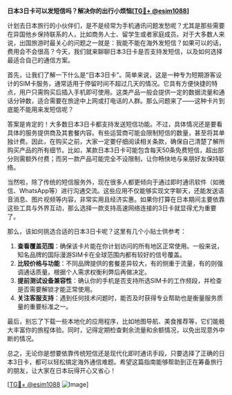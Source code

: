 **日本3日卡可以发短信吗？解决你的出行小烦恼[[TG💪+ @esim1088](https://t.me/s/esim1088)]**

计划去日本旅行的小伙伴们，是不是经常为手机通讯问题发愁呢？尤其是那些需要在异国他乡保持联系的人，比如商务人士、留学生或者家庭成员。对于大多数人来说，出国旅游时最关心的问题之一就是：我能不能在海外发短信？如果可以的话，费用会不会很高？今天，我们就来聊聊日本3日卡是否支持发短信，以及如何选择最适合自己的通信方案。

首先，让我们了解一下什么是“日本3日卡”。简单来说，这是一种专为短期游客设计的SIM卡服务，通常适用于停留时间不超过几天的情况。它具有方便快捷的特点，用户只需购买后插入手机即可使用。这类产品一般会提供一定的数据流量和通话分钟数，适合需要在旅途中上网或打电话的人群。那么问题来了——这种卡片到底能不能用来发短信呢？

答案是肯定的！大多数日本3日卡都支持发送短信功能。不过，具体情况还是要看具体的服务提供商及其套餐内容。有些运营商可能会限制短信的数量，甚至将其单独计费。因此，在购买之前，大家一定要仔细阅读相关条款，确保自己清楚了解所购买产品的所有细节。比如，某款日本3日卡可能包含每天50条免费短信，超出部分则需额外付费；而另一款产品可能完全不设限制，让你畅快地与亲朋好友保持联络。

当然啦，除了传统的短信服务外，现在很多人都更倾向于通过即时通讯软件（如微信、WhatsApp等）进行沟通交流。这些应用不仅能够实现文字聊天，还能发送语音消息、图片视频等内容，非常实用且经济实惠。如果你打算在日本期间主要依靠这些工具与外界互动，那么选择一款支持高速网络连接的3日卡就显得尤为重要了。

那么，该如何挑选合适的日本3日卡呢？这里有几个小贴士供参考：

1. **查看覆盖范围**：确保该卡片能在你计划访问的所有地区正常使用。一般来说，知名品牌的国际漫游SIM卡在全球范围内都有较好的信号覆盖。
2. **比较价格与功能**：不同品牌提供的套餐差异较大，有的侧重于流量，有的则强调通话质量。根据个人需求权衡利弊后再做决定。
3. **提前测试设备兼容性**：确认你的手机是否支持所选SIM卡的工作频段，并检查是否需要解锁才能正常使用。
4. **关注客服支持**：遇到任何技术问题时，能否及时获得专业帮助也是衡量服务质量的重要标准之一。

最后，别忘了下载一些本地化的应用程序，比如地图导航、美食推荐等，它们能极大丰富你的旅程体验。同时，记得定期检查剩余流量和余额情况，以免出现意外中断的情况。

总之，无论你是想要依靠传统短信还是现代化即时通讯手段，只要选择了正确的日本3日卡，都可以轻松搞定海外通信难题。希望这篇指南能够帮助到正在筹备旅行的朋友，让大家在日本玩得开心又省心！

[[TG💪+ @esim1088](https://t.me/s/esim1088) ![Image](https://i.postimg.cc/4NQfJmqS/Snipaste-2025-05-13-00-14-12.png)]